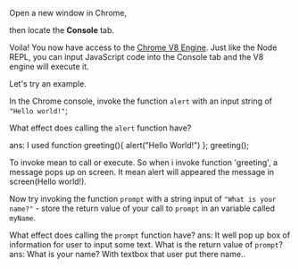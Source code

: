 Open a new window in Chrome,

then locate the **Console** tab.

Voila! You now have access to the [Chrome V8 Engine](https://www.cloudflare.com/en-gb/learning/serverless/glossary/what-is-chrome-v8/).
Just like the Node REPL, you can input JavaScript code into the Console tab and the V8 engine will execute it.

Let's try an example.

In the Chrome console,
invoke the function `alert` with an input string of `"Hello world!"`;

What effect does calling the `alert` function have?

ans: I used function greeting(){
alert("Hello World!")
};
greeting();

To invoke mean to call or execute. So when i invoke function 'greeting', a message pops up on screen. It mean alert will appeared the message in screen(Hello world!).

Now try invoking the function `prompt` with a string input of `"What is your name?"` - store the return value of your call to `prompt` in an variable called `myName`.

What effect does calling the `prompt` function have?
ans: It well pop up box of information for user to input some text.
What is the return value of `prompt`?
ans: What is your name? With textbox that user put there name..
